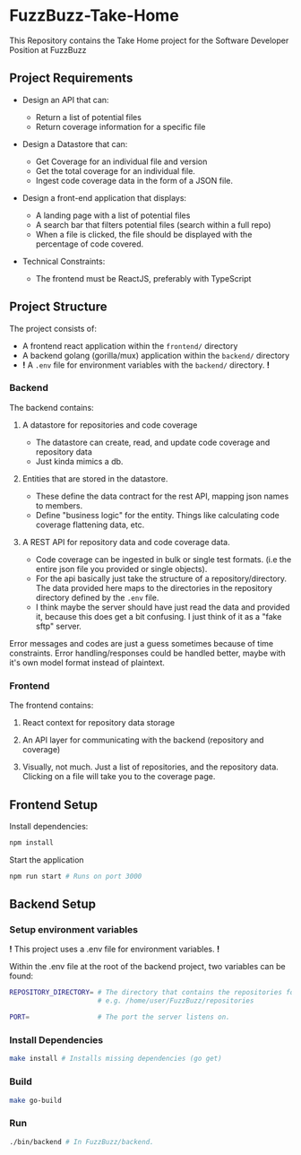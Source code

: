 # FuzzBuzz-Take-Home

This Repository contains the Take Home project for the Software Developer Position at FuzzBuzz

## Project Requirements

- Design an API that can:

  - Return a list of potential files
  - Return coverage information for a specific file

- Design a Datastore that can:
  - Get Coverage for an individual file and version
  - Get the total coverage for an individual file.
  - Ingest code coverage data in the form of a JSON file.

- Design a front-end application that displays:
  - A landing page with a list of potential files
  - A search bar that filters potential files (search within a full repo)
  - When a file is clicked, the file should be displayed with the percentage of code covered.

- Technical Constraints:
  - The frontend must be ReactJS, preferably with TypeScript

## Project Structure

The project consists of:

- A frontend react application within the `frontend/` directory
- A backend golang (gorilla/mux) application within the `backend/` directory
- **!** A `.env` file for environment variables with the `backend/` directory. **!**

### Backend

The backend contains:

1. A datastore for repositories and code coverage
   - The datastore can create, read, and update code coverage and repository data
   - Just kinda mimics a db.

2. Entities that are stored in the datastore.
   - These define the data contract for the rest API, mapping json names to members.
   - Define "business logic" for the entity. Things like calculating code coverage flattening data, etc.

3. A REST API for repository data and code coverage data.
   - Code coverage can be ingested in bulk or single test formats. (i.e the entire json file you provided or single objects).
   - For the api basically just take the structure of a repository/directory. The data provided here maps to the directories in the repository directory defined by the `.env` file.
   - I think maybe the server should have just read the data and provided it, because this does get a bit confusing. I just think of it as a "fake sftp" server.

Error messages and codes are just a guess sometimes because of time constraints. Error handling/responses could be handled better, maybe with it's own model format instead of plaintext.

### Frontend

The frontend contains:

1. React context for repository data storage

2. An API layer for communicating with the backend (repository and coverage) 

3. Visually, not much. Just a list of repositories, and the repository data. Clicking on a file will take you to the coverage page.

## Frontend Setup

Install dependencies:

```bash
npm install
```

Start the application

```bash
npm run start # Runs on port 3000
```

## Backend Setup

### Setup environment variables

**!** This project uses a .env file for environment variables. **!**

Within the .env file at the root of the backend project, two variables can be found:

```bash
REPOSITORY_DIRECTORY= # The directory that contains the repositories for the server. 
                      # e.g. /home/user/FuzzBuzz/repositories

PORT=                 # The port the server listens on.
```

### Install Dependencies

```bash
make install # Installs missing dependencies (go get)
```

### Build

```bash
make go-build
```

### Run

```bash
./bin/backend # In FuzzBuzz/backend. 
```
